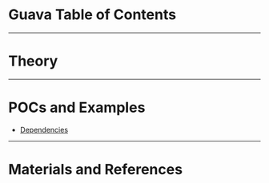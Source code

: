 # Guava Table of Contents
------
# Theory
------
# POCs and Examples
* [Dependencies](dependencies.md)
------
# Materials and References